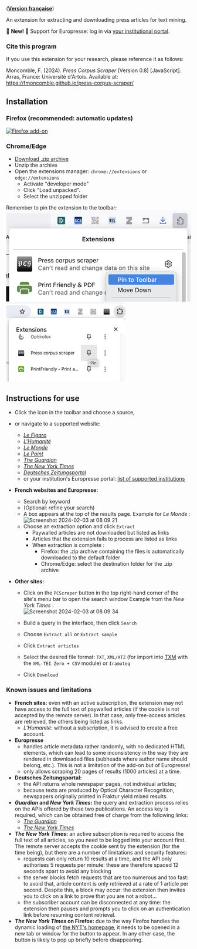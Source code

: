 ([**Version française**](https://fmoncomble.github.io/press-corpus-scraper))

An extension for extracting and downloading press articles for text mining.

🚨 **New!** 🚨 Support for Europresse: log in via [your institutional portal](europresse-list.md).

### Cite this program

If you use this extension for your research, please reference it as follows:

Moncomble, F. (2024). _Press Corpus Scraper_ (Version 0.8) [JavaScript]. Arras, France: Université d'Artois. Available at: https://fmoncomble.github.io/press-corpus-scraper/

## Installation

### Firefox (recommended: automatic updates)

[![Firefox add-on](https://github.com/fmoncomble/Figaro_extractor/assets/59739627/e4df008e-1aac-46be-a216-e6304a65ba97)](https://github.com/fmoncomble/press-corpus-scraper/releases/latest/download/pcs.xpi)

### Chrome/Edge

-   [Download .zip archive](https://github.com/fmoncomble/press-corpus-scraper/releases/latest/download/pcs.zip)
-   Unzip the archive
-   Open the extensions manager: `chrome://extensions` or `edge://extensions`
    -   Activate "developer mode"
    -   Click "Load unpacked".
    -   Select the unzipped folder

Remember to pin the extension to the toolbar:  
<img src="images/pin-firefox.png" style="display: inline"/><img src="images/pin-chrome.png" style="display: inline"/>

## Instructions for use

-   Click the icon in the toolbar and choose a source,
-   or navigate to a supported website:
    -   [_Le Figaro_](https://recherche.lefigaro.fr/)
    -   [_L'Humanité_](https://www.humanite.fr/)
    -   [_Le Monde_](https://www.lemonde.fr/recherche/)
    -   [_Le Point_](https://www.lepoint.fr/recherche/index.php)
    -   [_The Guardian_](https://www.theguardian.com/)
    -   [_The New York Times_](https://www.nytimes.com/)
    -   [_Deutsches Zeitungsportal_](https://www.deutsche-digitale-bibliothek.de/newspaper)
    -   or your institution's Europresse portal: [list of supported institutions](europresse-list.md)
-   **French websites and Europresse:**
    -   Search by keyword
    -   (Optional: refine your search)
    -   A box appears at the top of the results page. Example for _Le Monde_ :  
        <img width="704" alt="Screenshot 2024-02-03 at 08 09 21" src="https://github.com/fmoncomble/press-corpus-scraper/assets/59739627/07b0a58a-1730-4652-9eff-f2d010a0a9ec">
    -   Choose an extraction option and click `Extract`
        -   Paywalled articles are not downloaded but listed as links
        -   Articles that the extension fails to process are listed as links
        -   When extraction is complete :
            -   Firefox: the .zip archive containing the files is automatically downloaded to the default folder
            -   Chrome/Edge: select the destination folder for the .zip archive
-   **Other sites:**

    -   Click on the `PCScraper` button in the top right-hand corner of the site's menu bar to open the search window
        Example from the _New York Times_ :  
        <img width="268" alt="Screenshot 2024-02-03 at 08 09 34" src="https://github.com/fmoncomble/press-corpus-scraper/assets/59739627/9c2a975d-6933-4489-970e-6d34bc1015c0">

    -   Build a query in the interface, then click `Search`
    -   Choose `Extract all` or `Extract sample`
    -   Click `Extract articles`
    -   Select the desired file format: `TXT`, `XML/XTZ` (for import into [TXM](https://txm.gitpages.huma-num.fr/textometrie/) with the `XML-TEI Zero + CSV` module) or `Iramuteq`
    -   Click `Download`

### Known issues and limitations

-   **French sites:** even with an active subscription, the extension may not have access to the full text of paywalled articles (if the cookie is not accepted by the remote server). In that case, only free-access articles are retrieved, the others being listed as links.
    -   _L'Humanité:_ without a subscription, it is advised to create a free account.
-   **Europresse**
    -   handles article metadata rather randomly, with no dedicated HTML elements, which can lead to some inconsistency in the way they are rendered in downloaded files (subheads where author name should belong, etc.). This is not a limitation of the add-on but of Europresse!
    -   only allows scraping 20 pages of results (1000 articles) at a time.
-   **Deutsches Zeitungsportal:**
    -   the API returns whole newspaper pages, not individual articles;
    -   because texts are produced by Optical Character Recognition, newspapers originally printed in Fraktur yield mixed results.
-   **_Guardian_ and _New York Times_:** the query and extraction process relies on the APIs offered by these two publications. An access key is required, which can be obtained free of charge from the following links:
    -   [_The Guardian_](https://bonobo.capi.gutools.co.uk/register/developer)
    -   [_The New York Times_](https://developer.nytimes.com/get-started)
-   **_The New York Times_:** an active subscription is required to access the full text of all articles, so you need to be logged into your account first. The remote server accepts the cookie sent by the extension (for the time being), but there are a number of limitations and security features:
    -   requests can only return 10 results at a time, and the API only authorises 5 requests per minute: these are therefore spaced 12 seconds apart to avoid any blocking
    -   the server blocks fetch requests that are too numerous and too fast: to avoid that, article content is only retrieved at a rate of 1 article per second. Despite this, a block may occur: the extension then invites you to click on a link to prove that you are not a robot...
    -   the subscriber account can be disconnected at any time: the extension then pauses and prompts you to click on an authentication link before resuming content retrieval.
-   **_The New York Times_ on Firefox:** due to the way Firefox handles the dynamic loading of [the NYT's homepage](https://www.nytimes.com), it needs to be opened in a new tab or window for the button to appear. In any other case, the button is likely to pop up briefly before disappearing.
